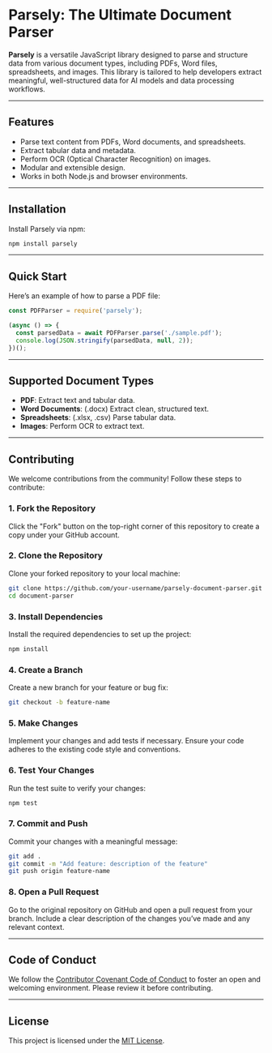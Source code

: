 # Parsely: The Ultimate Document Parser

**Parsely** is a versatile JavaScript library designed to parse and structure data from various document types, including PDFs, Word files, spreadsheets, and images. This library is tailored to help developers extract meaningful, well-structured data for AI models and data processing workflows.

---

## Features

- Parse text content from PDFs, Word documents, and spreadsheets.
- Extract tabular data and metadata.
- Perform OCR (Optical Character Recognition) on images.
- Modular and extensible design.
- Works in both Node.js and browser environments.

---

## Installation

Install Parsely via npm:

```bash
npm install parsely
```

---

## Quick Start

Here’s an example of how to parse a PDF file:

```javascript
const PDFParser = require('parsely');

(async () => {
  const parsedData = await PDFParser.parse('./sample.pdf');
  console.log(JSON.stringify(parsedData, null, 2));
})();
```

---

## Supported Document Types

- **PDF**: Extract text and tabular data.
- **Word Documents**: (.docx) Extract clean, structured text.
- **Spreadsheets**: (.xlsx, .csv) Parse tabular data.
- **Images**: Perform OCR to extract text.

---

## Contributing

We welcome contributions from the community! Follow these steps to contribute:

### 1. Fork the Repository

Click the "Fork" button on the top-right corner of this repository to create a copy under your GitHub account.

### 2. Clone the Repository

Clone your forked repository to your local machine:

```bash
git clone https://github.com/your-username/parsely-document-parser.git
cd document-parser
```

### 3. Install Dependencies

Install the required dependencies to set up the project:

```bash
npm install
```

### 4. Create a Branch

Create a new branch for your feature or bug fix:

```bash
git checkout -b feature-name
```

### 5. Make Changes

Implement your changes and add tests if necessary. Ensure your code adheres to the existing code style and conventions.

### 6. Test Your Changes

Run the test suite to verify your changes:

```bash
npm test
```

### 7. Commit and Push

Commit your changes with a meaningful message:

```bash
git add .
git commit -m "Add feature: description of the feature"
git push origin feature-name
```

### 8. Open a Pull Request

Go to the original repository on GitHub and open a pull request from your branch. Include a clear description of the changes you’ve made and any relevant context.

---

## Code of Conduct

We follow the [Contributor Covenant Code of Conduct](https://www.contributor-covenant.org/) to foster an open and welcoming environment. Please review it before contributing.

---

## License

This project is licensed under the [MIT License](./LICENSE).



